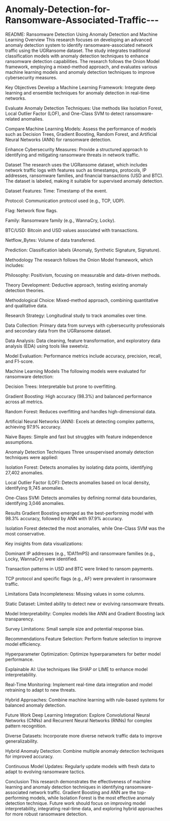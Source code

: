 # Anomaly-Detection-for-Ransomware-Associated-Traffic---

README: Ransomware Detection Using Anomaly Detection and Machine Learning
Overview
This research focuses on developing an advanced anomaly detection system to identify ransomware-associated network traffic using the UGRansome dataset. The study integrates traditional classification models with anomaly detection techniques to enhance ransomware detection capabilities. The research follows the Onion Model framework, employing a mixed-method approach, and evaluates various machine learning models and anomaly detection techniques to improve cybersecurity measures.

Key Objectives
Develop a Machine Learning Framework: Integrate deep learning and ensemble techniques for anomaly detection in real-time networks.

Evaluate Anomaly Detection Techniques: Use methods like Isolation Forest, Local Outlier Factor (LOF), and One-Class SVM to detect ransomware-related anomalies.

Compare Machine Learning Models: Assess the performance of models such as Decision Trees, Gradient Boosting, Random Forest, and Artificial Neural Networks (ANN) for ransomware detection.

Enhance Cybersecurity Measures: Provide a structured approach to identifying and mitigating ransomware threats in network traffic.

Dataset
The research uses the UGRansome dataset, which includes network traffic logs with features such as timestamps, protocols, IP addresses, ransomware families, and financial transactions (USD and BTC). The dataset is labeled, making it suitable for supervised anomaly detection.

Dataset Features:
Time: Timestamp of the event.

Protocol: Communication protocol used (e.g., TCP, UDP).

Flag: Network flow flags.

Family: Ransomware family (e.g., WannaCry, Locky).

BTC/USD: Bitcoin and USD values associated with transactions.

Netflow_Bytes: Volume of data transferred.

Prediction: Classification labels (Anomaly, Synthetic Signature, Signature).

Methodology
The research follows the Onion Model framework, which includes:

Philosophy: Positivism, focusing on measurable and data-driven methods.

Theory Development: Deductive approach, testing existing anomaly detection theories.

Methodological Choice: Mixed-method approach, combining quantitative and qualitative data.

Research Strategy: Longitudinal study to track anomalies over time.

Data Collection: Primary data from surveys with cybersecurity professionals and secondary data from the UGRansome dataset.

Data Analysis: Data cleaning, feature transformation, and exploratory data analysis (EDA) using tools like sweetviz.

Model Evaluation: Performance metrics include accuracy, precision, recall, and F1-score.

Machine Learning Models
The following models were evaluated for ransomware detection:

Decision Trees: Interpretable but prone to overfitting.

Gradient Boosting: High accuracy (98.3%) and balanced performance across all metrics.

Random Forest: Reduces overfitting and handles high-dimensional data.

Artificial Neural Networks (ANN): Excels at detecting complex patterns, achieving 97.9% accuracy.

Naive Bayes: Simple and fast but struggles with feature independence assumptions.

Anomaly Detection Techniques
Three unsupervised anomaly detection techniques were applied:

Isolation Forest: Detects anomalies by isolating data points, identifying 27,402 anomalies.

Local Outlier Factor (LOF): Detects anomalies based on local density, identifying 9,745 anomalies.

One-Class SVM: Detects anomalies by defining normal data boundaries, identifying 3,046 anomalies.

Results
Gradient Boosting emerged as the best-performing model with 98.3% accuracy, followed by ANN with 97.9% accuracy.

Isolation Forest detected the most anomalies, while One-Class SVM was the most conservative.

Key insights from data visualizations:

Dominant IP addresses (e.g., 1DA11mPS) and ransomware families (e.g., Locky, WannaCry) were identified.

Transaction patterns in USD and BTC were linked to ransom payments.

TCP protocol and specific flags (e.g., AF) were prevalent in ransomware traffic.

Limitations
Data Incompleteness: Missing values in some columns.

Static Dataset: Limited ability to detect new or evolving ransomware threats.

Model Interpretability: Complex models like ANN and Gradient Boosting lack transparency.

Survey Limitations: Small sample size and potential response bias.

Recommendations
Feature Selection: Perform feature selection to improve model efficiency.

Hyperparameter Optimization: Optimize hyperparameters for better model performance.

Explainable AI: Use techniques like SHAP or LIME to enhance model interpretability.

Real-Time Monitoring: Implement real-time data integration and model retraining to adapt to new threats.

Hybrid Approaches: Combine machine learning with rule-based systems for balanced anomaly detection.

Future Work
Deep Learning Integration: Explore Convolutional Neural Networks (CNNs) and Recurrent Neural Networks (RNNs) for complex pattern recognition.

Diverse Datasets: Incorporate more diverse network traffic data to improve generalizability.

Hybrid Anomaly Detection: Combine multiple anomaly detection techniques for improved accuracy.

Continuous Model Updates: Regularly update models with fresh data to adapt to evolving ransomware tactics.

Conclusion
This research demonstrates the effectiveness of machine learning and anomaly detection techniques in identifying ransomware-associated network traffic. Gradient Boosting and ANN are the top-performing models, while Isolation Forest is the most effective anomaly detection technique. Future work should focus on improving model interpretability, integrating real-time data, and exploring hybrid approaches for more robust ransomware detection.
